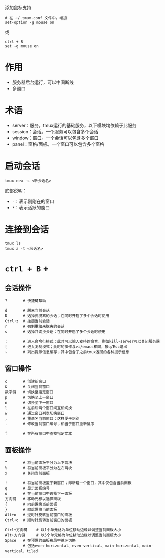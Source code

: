 添加鼠标支持

```shell
# 在 ~/.tmux.conf 文件中，增加
set-option -g mouse on
```

或

```
ctrl + B
set -g mouse on
```

# 作用

-   服务器后台运行，可以中间断线
-   多窗口

# 术语

-   server：服务。tmux运行的基础服务，以下模块均依赖于此服务
-   session：会话。一个服务可以包含多个会话
-   window：窗口。一个会话可以包含多个窗口
-   panel：窗格/面板。一个窗口可以包含多个窗格

# 启动会话

```shell
tmux new -s <新会话名>
```

底部说明：

-   `-`：表示刚刚在的窗口
-   `*`：表示活跃的窗口

# 连接到会话

```shell
tmux ls
tmux a -t <会话名>
```

# `ctrl + B` +

## 会话操作

```shell
?		# 快捷键帮助

d		# 脱离当前会话
D		# 选择要脱离的会话；在同时开启了多个会话时使用
Ctrl+z	# 挂起当前会话
r		# 强制重绘未脱离的会话
s		# 选择并切换会话；在同时开启了多个会话时使用

:		# 进入命令行模式；此时可以输入支持的命令，例如kill-server可以关闭服务器
[		# 进入复制模式；此时的操作与vi/emacs相同，按q/Esc退出
~		# 列出提示信息缓存；其中包含了之前tmux返回的各种提示信息
```

## 窗口操作

```shell
c		# 创建新窗口
&		# 关闭当前窗口
数字键	  # 切换至指定窗口
p		# 切换至上一窗口
n		# 切换至下一窗口
l		# 在前后两个窗口间互相切换
w		# 通过窗口列表切换窗口
,		# 重命名当前窗口；这样便于识别
.		# 修改当前窗口编号；相当于窗口重新排序

f		# 在所有窗口中查找指定文本
```

## 面板操作

```shell
”		# 将当前面板平分为上下两块
%		# 将当前面板平分为左右两块
x		# 关闭当前面板

!		# 将当前面板置于新窗口；即新建一个窗口，其中仅包含当前面板
q		# 显示面板编号
o		# 在当前窗口中选择下一面板
方向键	  # 移动光标以选择面板
{		# 向前置换当前面板
}		# 向后置换当前面板
Alt+o	# 逆时针旋转当前窗口的面板
Ctrl+o	# 顺时针旋转当前窗口的面板

Ctrl+方向键	# 以1个单元格为单位移动边缘以调整当前面板大小
Alt+方向键		# 以5个单元格为单位移动边缘以调整当前面板大小
Space	# 在预置的面板布局中循环切换
	    # 包括even-horizontal、even-vertical、main-horizontal、main-vertical、tiled
```

